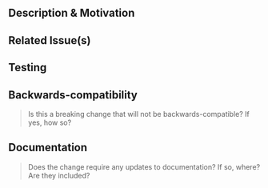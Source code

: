 <!-- Please make sure you check out the contribution guidelines before submitting a pull request! -->

## Description & Motivation

<!-- Description of changes, and motivation for adding them. -->

## Related Issue(s)

<!-- If there are any issues related to this PR, please link to the issues here -->

## Testing

<!-- Please describe how you tested your changes -->

## Backwards-compatibility

> Is this a breaking change that will not be backwards-compatible?  If yes, how so?

<!--Answer here-->

## Documentation

> Does the change require any updates to documentation?  If so, where?  Are they included?

<!--Answer here-->
